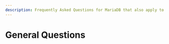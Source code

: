 ```yaml
---
description: Frequently Asked Questions for MariaDB that also apply to MySQL
---
```


# General Questions

